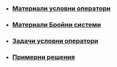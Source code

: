 - ### [Материали условни оператори](https://github.com/Justsvetoslavov/Introduction_to_programming_FMI-2021-2022/blob/main/Sem.%2002/Conditional_Statements.pdf)
- ### [Материали Бройни системи](https://github.com/Justsvetoslavov/Introduction_to_programming_FMI-2021-2022/blob/main/Sem.%2002/Numeral_systems.pdf)
- ### [Задачи условни оператори](https://github.com/Justsvetoslavov/Introduction_to_programming_FMI-2021-2022/blob/main/Sem.%2002/Conditional_Statements_Tasks.md)
- ### [Примерни решения](https://github.com/Justsvetoslavov/Introduction_to_programming_FMI-2021-2022/tree/main/Sem.%2002/Solutions)
